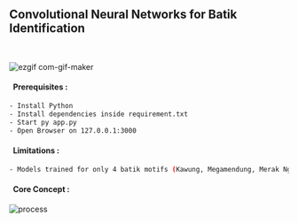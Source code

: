 ## Convolutional Neural Networks for Batik Identification

</br>

![ezgif com-gif-maker](https://user-images.githubusercontent.com/37819857/187657126-071ca491-8892-4416-8077-600a59bd14cf.gif)

#### &nbsp; Prerequisites : 

```bash
- Install Python
- Install dependencies inside requirement.txt
- Start py app.py
- Open Browser on 127.0.0.1:3000
```

#### &nbsp; Limitations : 

```bash
- Models trained for only 4 batik motifs (Kawung, Megamendung, Merak Ngibing, Parang)
```

#### &nbsp; Core Concept : 

![process](https://user-images.githubusercontent.com/37819857/187832234-e2c2aaac-316d-41e6-b47b-323f07b7a345.png)
